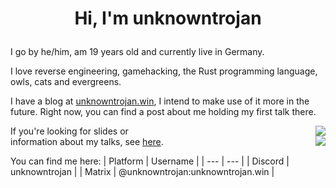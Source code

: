 # <p align="center">__Hi, I'm unknowntrojan__</p>

I go by he/him, am 19 years old and currently live in Germany.

I love reverse engineering, gamehacking, the Rust programming language, owls, cats and evergreens.

I have a blog at [unknowntrojan.win](https://unknowntrojan.win), I intend to make use of it more in the future. Right now, you can find a post about me holding my first talk there.

<div style="float:right; width:50%; display:block;">
<div style="">
<img align="right" style="text-align:right;" src="https://github-readme-stats.vercel.app/api?username=unknowntrojan&show_icons=true&theme=github_dark" />
<div style="clear: both;"><p></p></div>
<img align="right" style="text-align:right;" src="https://github-readme-stats.vercel.app/api/top-langs/?username=unknowntrojan&show_icons=true&theme=github_dark&langs_count=4&layout=compact&hide=ruby,liquid,javascript,css" />
</div>
</div>

If you're looking for slides or information about my talks, see [here](https://github.com/unknowntrojan/talks).

You can find me here:
| Platform | Username |
| --- | --- |
| Discord | unknowntrojan |
| Matrix | @unknowntrojan:unknowntrojan.win |
